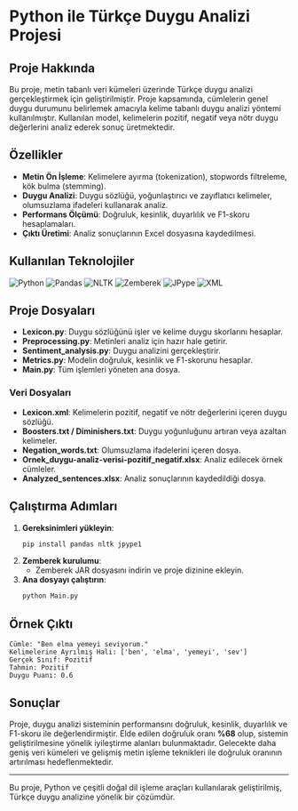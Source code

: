 # Python ile Türkçe Duygu Analizi Projesi

## Proje Hakkında
Bu proje, metin tabanlı veri kümeleri üzerinde Türkçe duygu analizi gerçekleştirmek için geliştirilmiştir. Proje kapsamında, cümlelerin genel duygu durumunu belirlemek amacıyla kelime tabanlı duygu analizi yöntemi kullanılmıştır. Kullanılan model, kelimelerin pozitif, negatif veya nötr duygu değerlerini analiz ederek sonuç üretmektedir.

## Özellikler
- **Metin Ön İşleme**: Kelimelere ayırma (tokenization), stopwords filtreleme, kök bulma (stemming).
- **Duygu Analizi**: Duygu sözlüğü, yoğunlaştırıcı ve zayıflatıcı kelimeler, olumsuzlama ifadeleri kullanarak analiz.
- **Performans Ölçümü**: Doğruluk, kesinlik, duyarlılık ve F1-skoru hesaplamaları.
- **Çıktı Üretimi**: Analiz sonuçlarının Excel dosyasına kaydedilmesi.

## Kullanılan Teknolojiler

<p align="left">
    <img src="https://img.shields.io/badge/Python-3776AB?style=for-the-badge&logo=python&logoColor=white" alt="Python">
    <img src="https://img.shields.io/badge/Pandas-150458?style=for-the-badge&logo=pandas&logoColor=white" alt="Pandas">
    <img src="https://img.shields.io/badge/NLTK-32CD32?style=for-the-badge&logo=python&logoColor=white" alt="NLTK">
    <img src="https://img.shields.io/badge/Zemberek-FF4500?style=for-the-badge&logo=java&logoColor=white" alt="Zemberek">
    <img src="https://img.shields.io/badge/JPype-9933CC?style=for-the-badge&logo=python&logoColor=white" alt="JPype">
    <img src="https://img.shields.io/badge/XML-8A2BE2?style=for-the-badge&logo=xml&logoColor=white" alt="XML">
</p>

## Proje Dosyaları
- **Lexicon.py**: Duygu sözlüğünü işler ve kelime duygu skorlarını hesaplar.
- **Preprocessing.py**: Metinleri analiz için hazır hale getirir.
- **Sentiment_analysis.py**: Duygu analizini gerçekleştirir.
- **Metrics.py**: Modelin doğruluk, kesinlik ve F1-skorunu hesaplar.
- **Main.py**: Tüm işlemleri yöneten ana dosya.

### Veri Dosyaları
- **Lexicon.xml**: Kelimelerin pozitif, negatif ve nötr değerlerini içeren duygu sözlüğü.
- **Boosters.txt / Diminishers.txt**: Duygu yoğunluğunu artıran veya azaltan kelimeler.
- **Negation_words.txt**: Olumsuzlama ifadelerini içeren dosya.
- **Ornek_duygu-analiz-verisi-pozitif_negatif.xlsx**: Analiz edilecek örnek cümleler.
- **Analyzed_sentences.xlsx**: Analiz sonuçlarının kaydedildiği dosya.

## Çalıştırma Adımları
1. **Gereksinimleri yükleyin**:
   ```sh
   pip install pandas nltk jpype1
   ```
2. **Zemberek kurulumu**:
   - Zemberek JAR dosyasını indirin ve proje dizinine ekleyin.
3. **Ana dosyayı çalıştırın**:
   ```sh
   python Main.py
   ```

## Örnek Çıktı
```
Cümle: "Ben elma yemeyi seviyorum."
Kelimelerine Ayrılmış Hali: ['ben', 'elma', 'yemeyi', 'sev']
Gerçek Sınıf: Pozitif
Tahmin: Pozitif
Duygu Puanı: 0.6
```

## Sonuçlar
Proje, duygu analizi sisteminin performansını doğruluk, kesinlik, duyarlılık ve F1-skoru ile değerlendirmiştir. Elde edilen doğruluk oranı **%68** olup, sistemin geliştirilmesine yönelik iyileştirme alanları bulunmaktadır. Gelecekte daha geniş veri kümeleri ve gelişmiş metin işleme teknikleri ile doğruluk oranının artırılması hedeflenmektedir.

---

Bu proje, Python ve çeşitli doğal dil işleme araçları kullanılarak geliştirilmiş, Türkçe duygu analizine yönelik bir çözümdür.

